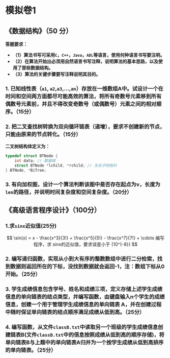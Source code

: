 # 模拟卷1

## 《数据结构》（50 分）

**答题要求：**

- **（1）算法书写可采用`C`，`C++`，`Java`，`ADL`等语言，使用何种语言书写要注明。**
- **（2）在算法开始出必须用自然语言书写注释，说明算法的基本思路，以及使用了那些数据结构。**
- **（3）算法的关键步骤要写注释说明其目的。**



### 1. 已知线性表（`a1`, `a2`,`a3`,…,`an`）存放在一维数组A中。试设计一个在时间和空间两方面都尽可能高效的算法，将所有奇数号元素移到所有偶数号元素前，并且不得改变奇数号（或偶数号）元素之间的相对顺序。（15分）



### 2. 把二叉查找树转换为双向循环链表（递增），要求不创建新的节点，只能由原来的节点转化。（15分）

**二叉树结构体定义为：**

```c
typedef struct BTNode {
    int data; // 数据域
    struct BTNode *lchild, *rchild; // 左右子树指针
} BTNode, *BiTree;

```





### 3. 有向加权图，设计一个算法判断该图中是否存在起点为v，长度为`len`的路径，并说明时间复杂度和空间复杂度。（20分）



## 《高级语言程序设计》（100分）

### 1.求`sinx`近似值(25分)

$$
\sin(x)  = x - \frac{x^3}{3!} + \frac{x^5}{5!} - \frac{x^7}{7!} + \cdots
编写程序，求 sinx的近似值，要求误差小于 {10^{-8}}
$$



### 2. 编写递归函数，实现从小到大有序的整数数组中进行二分检索，找到数据则返回所在的下标，没找到数据就会返回-1，注：数组下标从0开始。（25分）



### 3. 学生成绩信息包含学号、姓名和成绩三项，定义存储上述学生成绩信息的单向链表的结点类型，并编写函数，由键盘输入n个学生的成绩信息，创建一个用于管理学生成绩信息的单向链表 A，并在创建过程中随时保证单向链表的结点顺序满足成绩从低到高。（25分）



###  4. 编写函数，从文件`classB.txt`中读取另一个班级的学生成绩信息创建链表B(文件`classB.txt`中的信息按照成绩从低到高的顺序存储)，将单向链表B与上题中的单向链表A归并为一个按学生成绩从低到高排序的单向链表。（25分）

